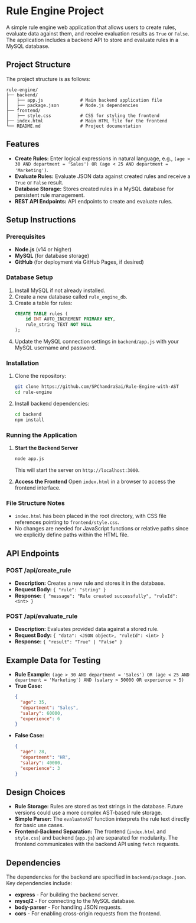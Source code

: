 # Rule Engine Project

A simple rule engine web application that allows users to create rules, evaluate data against them, and receive evaluation results as `True` or `False`. The application includes a backend API to store and evaluate rules in a MySQL database.

## Project Structure

The project structure is as follows:
```
rule-engine/
├── backend/
│   ├── app.js              # Main backend application file
│   ├── package.json        # Node.js dependencies
├── frontend/
│   ├── style.css           # CSS for styling the frontend
├── index.html              # Main HTML file for the frontend
└── README.md               # Project documentation
```

## Features

- **Create Rules:** Enter logical expressions in natural language, e.g., `(age > 30 AND department = 'Sales') OR (age < 25 AND department = 'Marketing')`.
- **Evaluate Rules:** Evaluate JSON data against created rules and receive a `True` or `False` result.
- **Database Storage:** Stores created rules in a MySQL database for persistent rule management.
- **REST API Endpoints:** API endpoints to create and evaluate rules.

## Setup Instructions

### Prerequisites

- **Node.js** (v14 or higher)
- **MySQL** (for database storage)
- **GitHub** (for deployment via GitHub Pages, if desired)

### Database Setup

1. Install MySQL if not already installed.
2. Create a new database called `rule_engine_db`.
3. Create a table for rules:
   ```sql
   CREATE TABLE rules (
       id INT AUTO_INCREMENT PRIMARY KEY,
       rule_string TEXT NOT NULL
   );
   ```
4. Update the MySQL connection settings in `backend/app.js` with your MySQL username and password.

### Installation

1. Clone the repository:
   ```bash
   git clone https://github.com/SPChandraSai/Rule-Engine-with-AST
   cd rule-engine
   ```

2. Install backend dependencies:
   ```bash
   cd backend
   npm install
   ```

### Running the Application

1. **Start the Backend Server**
   ```bash
   node app.js
   ```
   This will start the server on `http://localhost:3000`.

2. **Access the Frontend**
   Open `index.html` in a browser to access the frontend interface.

### File Structure Notes

- `index.html` has been placed in the root directory, with CSS file references pointing to `frontend/style.css`.
- No changes are needed for JavaScript functions or relative paths since we explicitly define paths within the HTML file.

## API Endpoints

### POST /api/create_rule

- **Description:** Creates a new rule and stores it in the database.
- **Request Body:** `{ "rule": "string" }`
- **Response:** `{ "message": "Rule created successfully", "ruleId": <int> }`

### POST /api/evaluate_rule

- **Description:** Evaluates provided data against a stored rule.
- **Request Body:** `{ "data": <JSON object>, "ruleId": <int> }`
- **Response:** `{ "result": "True" | "False" }`

## Example Data for Testing

- **Rule Example:** `(age > 30 AND department = 'Sales') OR (age < 25 AND department = 'Marketing') AND (salary > 50000 OR experience > 5)`
- **True Case:**
  ```json
  {
    "age": 35,
    "department": "Sales",
    "salary": 60000,
    "experience": 6
  }
  ```
- **False Case:**
  ```json
  {
    "age": 28,
    "department": "HR",
    "salary": 40000,
    "experience": 3
  }
  ```

## Design Choices

- **Rule Storage:** Rules are stored as text strings in the database. Future versions could use a more complex AST-based rule storage.
- **Simple Parser:** The `evaluateAST` function interprets the rule text directly for basic use cases.
- **Frontend-Backend Separation:** The frontend (`index.html` and `style.css`) and backend (`app.js`) are separated for modularity. The frontend communicates with the backend API using `fetch` requests.

## Dependencies

The dependencies for the backend are specified in `backend/package.json`. Key dependencies include:

- **express** - For building the backend server.
- **mysql2** - For connecting to the MySQL database.
- **body-parser** - For handling JSON requests.
- **cors** - For enabling cross-origin requests from the frontend.

